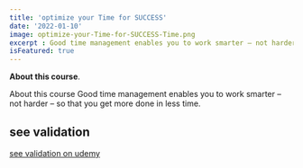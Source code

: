 ```yaml
---
title: 'optimize your Time for SUCCESS'
date: '2022-01-10'
image: optimize-your-Time-for-SUCCESS-Time.png
excerpt : Good time management enables you to work smarter – not harder – so that you get more done in less time.Plan your day in advance.Start your day with a checklistTake adequate rest and sleep well.Optimize your multitasking and focus on one task at a time.3 most important tasks first.Accept your mistakes and move on.
isFeatured: true
--- 
```




 **About this course**.

About this course
Good time management enables you to work smarter – not harder – so that you get more done in less time.
## see validation

[see validation on udemy](https://www.udemy.com/certificate/UC-f278f0b0-5e79-4ff0-9c48-d369b3ea34f5/)